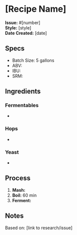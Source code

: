 # [Recipe Name]

**Issue:** #[number]  
**Style:** [style]  
**Date Created:** [date]

## Specs
- Batch Size: 5 gallons
- ABV: 
- IBU: 
- SRM: 

## Ingredients
### Fermentables
- 

### Hops
- 

### Yeast
- 

## Process
1. **Mash:** 
2. **Boil:** 60 min
3. **Ferment:** 

## Notes
Based on: [link to research/issue]
